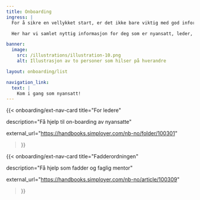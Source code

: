 ```yaml
---
title: Onboarding 
ingress: |
  For å sikre en vellykket start, er det ikke bare viktig med god informasjon til nyansatte, men også tydelige retningslinjer for ledere, faddere og mentorer. En gjennomtenkt onboardingprosess, der alle involverte vet hva som forventes, bidrar til en inkluderende arbeidskultur og legger grunnlaget for mestring og trivsel fra dag én.

  Her har vi samlet nyttig informasjon for deg som er nyansatt, leder, fadder eller mentor hos oss.

banner:
  image:
    src: /illustrations/illustration-10.png
    alt: Illustrasjon av to personer som hilser på hverandre

layout: onboarding/list

navigation_link:
  text: |
    Kom i gang som nyansatt!
---
```


{{< onboarding/ext-nav-card
  title="For ledere"

  description="Få hjelp til on-boarding av nyansatte"

  external_url="https://handbooks.simployer.com/nb-no/folder/100301"
>}}

{{< onboarding/ext-nav-card
  title="Fadderordningen"

  description="Få hjelp som fadder og faglig mentor"

  external_url="https://handbooks.simployer.com/nb-no/article/100309"
>}}

